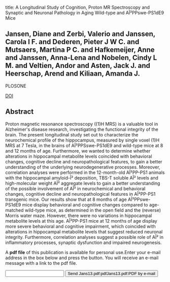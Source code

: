 title: A Longitudinal Study of Cognition, Proton MR Spectroscopy and Synaptic and Neuronal Pathology in Aging Wild-type and AÎ²PPswe-PS1dE9 Mice

## Jansen, Diane and Zerbi, Valerio and Janssen, Carola I F. and Dederen, Pieter J W C. and Mutsaers, Martina P C. and Hafkemeijer, Anne and Janssen, Anna-Lena and Nobelen, Cindy L M. and Veltien, Andor and Asten, Jack J. and Heerschap, Arend and Kiliaan, Amanda J.
PLOSONE

<a href="https://doi.org/10.1371/journal.pone.0063643">DOI</a>

## Abstract
Proton magnetic resonance spectroscopy ((1)H MRS) is a valuable tool in Alzheimer's disease research, investigating the functional integrity of the brain. The present longitudinal study set out to characterize the neurochemical profile of the hippocampus, measured by single voxel (1)H MRS at 7 Tesla, in the brains of AÎ²PPSswe-PS1dE9 and wild-type mice at 8 and 12 months of age. Furthermore, we wanted to determine whether alterations in hippocampal metabolite levels coincided with behavioral changes, cognitive decline and neuropathological features, to gain a better understanding of the underlying neurodegenerative processes. Moreover, correlation analyses were performed in the 12-month-old AÎ²PP-PS1 animals with the hippocampal amyloid-Î² deposition, TBS-T soluble AÎ² levels and high-molecular weight AÎ² aggregate levels to gain a better understanding of the possible involvement of AÎ² in neurochemical and behavioral changes, cognitive decline and neuropathological features in AÎ²PP-PS1 transgenic mice. Our results show that at 8 months of age AÎ²PPswe-PS1dE9 mice display behavioral and cognitive changes compared to age-matched wild-type mice, as determined in the open field and the (reverse) Morris water maze. However, there were no variations in hippocampal metabolite levels at this age. AÎ²PP-PS1 mice at 12 months of age display more severe behavioral and cognitive impairment, which coincided with alterations in hippocampal metabolite levels that suggest reduced neuronal integrity. Furthermore, correlation analyses suggest a possible role of AÎ² in inflammatory processes, synaptic dysfunction and impaired neurogenesis.

A <b>pdf file</b> of this publication is available for personal use.Enter your e-mail address in the box below and press the button. You will receive an e-mail message with a link to the pdf file.
<form action="sender.php">  <input type="text" name="email">  <input type="submit" value="Send Jans13.pdf:pdfJans13.pdf:PDF by e-mail"></form>